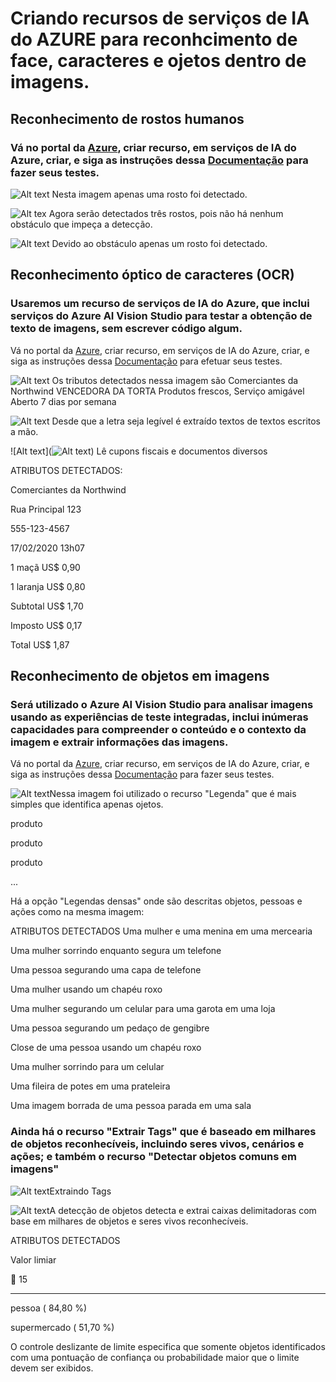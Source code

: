 # Criando recursos de serviços de IA do AZURE para reconhcimento de face, caracteres e ojetos dentro de imagens.

## Reconhecimento de rostos humanos

### Vá no portal da [Azure](https://portal.azure.com/?azure-portal=true), criar recurso, em serviços de IA do Azure, criar, e siga as instruções dessa [Documentação](https://microsoftlearning.github.io/mslearn-ai-fundamentals/Instructions/Labs/04-face.html) para fazer seus testes.

![Alt text](store-camera-1.jpg) Nesta imagem apenas uma rosto foi detectado.

![Alt tex](store-camera-2.jpg) Agora serão detectados três rostos, pois não há nenhum obstáculo que impeça a detecção.

![Alt text](store-camera-3.jpg) Devido ao obstáculo apenas um rosto foi detectado.

## Reconhecimento óptico de caracteres (OCR)

### Usaremos um recurso de serviços de IA do Azure, que inclui serviços do Azure AI Vision Studio para testar a obtenção de texto de imagens, sem escrever código algum.

Vá no portal da [Azure](https://portal.azure.com/?azure-portal=true), criar recurso, em serviços de IA do Azure, criar, e siga as instruções dessa [Documentação](https://microsoftlearning.github.io/mslearn-ai-fundamentals/Instructions/Labs/05-ocr.html) para efetuar seus testes.

![Alt text](advert.jpg) Os tributos detectados nessa imagem são Comerciantes da Northwind
VENCEDORA DA TORTA
Produtos frescos,
Serviço amigável
Aberto 7 dias por semana

![Alt text](note.jpg) Desde que a letra seja legível é extraído textos de textos escritos a mão.

![Alt text](![Alt text](receipt.jpg)) Lê cupons fiscais e documentos diversos

ATRIBUTOS DETECTADOS:

Comerciantes da Northwind

Rua Principal 123

555-123-4567

17/02/2020 13h07

1 maçã US$ 0,90

1 laranja US$ 0,80

Subtotal US$ 1,70

Imposto US$ 0,17

Total US$ 1,87

## Reconhecimento de objetos em imagens

###  Será utilizado o Azure AI Vision Studio para analisar imagens usando as experiências de teste integradas, inclui inúmeras capacidades para compreender o conteúdo e o contexto da imagem e extrair informações das imagens.

Vá no portal da [Azure](https://portal.azure.com/?azure-portal=true), criar recurso, em serviços de IA do Azure, criar, e siga as instruções dessa [Documentação](https://microsoftlearning.github.io/mslearn-ai-fundamentals/Instructions/Labs/03-image-analysis.html) para fazer seus testes.

![Alt text](store-camera-1-1.jpg)Nessa imagem foi utilizado o recurso "Legenda" que é mais simples que identifica apenas ojetos.

produto

produto

produto

...

Há a opção "Legendas densas" onde são descritas objetos, pessoas  e ações como na mesma imagem:

ATRIBUTOS DETECTADOS
Uma mulher e uma menina em uma mercearia

Uma mulher sorrindo enquanto segura um telefone

Uma pessoa segurando uma capa de telefone

Uma mulher usando um chapéu roxo

Uma mulher segurando um celular para uma garota em uma loja

Uma pessoa segurando um pedaço de gengibre

Close de uma pessoa usando um chapéu roxo

Uma mulher sorrindo para um celular

Uma fileira de potes em uma prateleira

Uma imagem borrada de uma pessoa parada em uma sala

### Ainda há o recurso "Extrair Tags" que é baseado em milhares de objetos reconhecíveis, incluindo seres vivos, cenários e ações; e também o recurso "Detectar objetos comuns em imagens"

![Alt text](detect-attributes.png)Extraindo Tags

![Alt text](store-camera-3-1.jpg)A detecção de objetos detecta e extrai caixas delimitadoras com base em milhares de objetos e seres vivos reconhecíveis.

ATRIBUTOS DETECTADOS

Valor limiar


15
________________________________________
pessoa ( 84,80 %)

supermercado ( 51,70 %)

O controle deslizante de limite especifica que somente objetos identificados com uma pontuação de confiança ou probabilidade maior que o limite devem ser exibidos.

